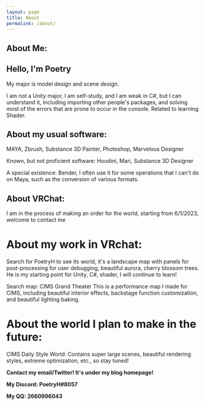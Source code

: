```yaml
---
layout: page
title: About
permalink: /about/
---
```


## About Me:
## Hello, I'm Poetry

My major is model design and scene design.

I am not a Unity major, I am self-study, and I am weak in C#, but I can understand it, including importing other people's packages, and solving most of the errors that are prone to occur in the console.
Related to learning Shader.

## About my usual software:
MAYA, Zbrush, Substance 3D Painter, Photoshop, Marvelous Designer

Known, but not proficient software:
Houdini, Mari, Substance 3D Designer

A special existence:
Bender, I often use it for some operations that I can't do on Maya, such as the conversion of various formats.

## About VRChat:
I am in the process of making an order for the world, starting from 6/1/2023, welcome to contact me

# About my work in VRchat:
Search for PoetryH to see its world, it's a landscape map with panels for post-processing for user debugging, beautiful aurora, cherry blossom trees. He is my starting point for Unity, C#, shader, I will continue to learn!

Search map: CIMS Grand Theater This is a performance map I made for CIMS, including beautiful interior effects, backstage function customization, and beautiful lighting baking.

# About the world I plan to make in the future:
CIMS Daily Style World: Contains super large scenes, beautiful rendering styles, extreme optimization, etc., so stay tuned!

**Contact my email/Twitter! It's under my blog homepage!**

**My Discord: PoetryH#8057** 

**My QQ: 2660996043**




